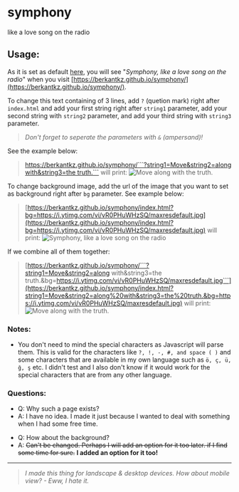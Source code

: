 # symphony
like a love song on the radio

## Usage:
As it is set as default [here](https://github.com/berkantkz/symphony/blob/master/index.html#L162), you will see "_Symphony, like a love song on the radio_" when you visit [https://berkantkz.github.io/symphony/](https://berkantkz.github.io/symphony/).

To change this text containing of 3 lines, add ```?``` (quetion mark) right after ```index.html``` and add your first string right after ```string1``` parameter, add your second string with ```string2``` parameter, and add your third string with ```string3``` parameter.
> *Don't forget to seperate the parameters with ```&``` (ampersand)!*

See the example below:

> [https://berkantkz.github.io/symphony/```?string1=Move&string2=along with&string3=the truth.```](https://berkantkz.github.io/symphony/index.html?string1=Move&string2=along%20with&string3=the%20truth.) will print:
![Move along with the truth.](https://i.dbreecdn.download/Sl1XwQNw6PJdhQ/original_Ek%20A%C3%A7%C4%B1klama%202019-04-15%20004945.png)

To change background image, add the url of the image that you want to set as background right after ```bg``` parameter. See example below:
> [https://berkantkz.github.io/symphony/index.html?bg=https://i.ytimg.com/vi/vR0PHuWHzSQ/maxresdefault.jpg](https://berkantkz.github.io/symphony/index.html?bg=https://i.ytimg.com/vi/vR0PHuWHzSQ/maxresdefault.jpg) will print:
![Symphony, like a love song on the radio](https://i.dbreecdn.download/gv3zQs8sGHgAGg/original_Ek%20A%C3%A7%C4%B1klama%202019-04-15%20004926.png)

If we combine all of them together:
> [https://berkantkz.github.io/symphony/```?string1=Move&string2=along with&string3=the truth.&bg=https://i.ytimg.com/vi/vR0PHuWHzSQ/maxresdefault.jpg```](https://berkantkz.github.io/symphony/index.html?string1=Move&string2=along%20with&string3=the%20truth.&bg=https://i.ytimg.com/vi/vR0PHuWHzSQ/maxresdefault.jpg) will print:
![Move along with the truth.](https://i.dbreecdn.download/b5iQqcboqQqxcA/original_Ek%20A%C3%A7%C4%B1klama%202019-04-15%20004858.png)

### Notes:
* You don't need to mind the special characters as Javascript will parse them. This is valid for the characters like ```?, !, -, #, and space ( )``` and some characters that are available in my own language such as ```ö, ç, ü, ğ, ş``` etc. I didn't test and I also don't know if it would work for the special characters that are from any other language.

### Questions:
  - Q: Why such a page exists?
  - A: I have no idea. I made it just because I wanted to deal with something when I had some free time.

>

  - Q: How about the background?
  - A: ~~Can't be changed. Perhaps I will add an option for it too later. if I find some time for sure.~~ **I added an option for it too!**
 
--- 
> *I made this thing for landscape & desktop devices. How about mobile view? - Eww, I hate it.*
